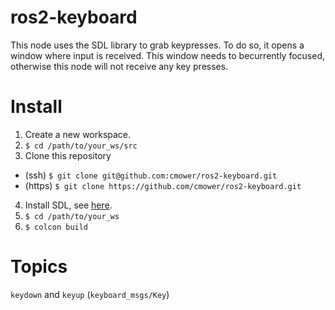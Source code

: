 # ros2-keyboard

This node uses the SDL library to grab keypresses.
To do so, it opens a window where input is received.
This window needs to becurrently focused, otherwise this node will not receive any key presses.

# Install

1. Create a new workspace.
2. `$ cd /path/to/your_ws/src`
3. Clone this repository
  - (ssh) `$ git clone git@github.com:cmower/ros2-keyboard.git`
  - (https) `$ git clone https://github.com/cmower/ros2-keyboard.git`
4. Install SDL, see [here](https://gist.github.com/cmower/5d3ad491c2acf447b7f4c307d5f88313).
5. `$ cd /path/to/your_ws`
6. `$ colcon build`

# Topics

`keydown` and `keyup` (`keyboard_msgs/Key`)
